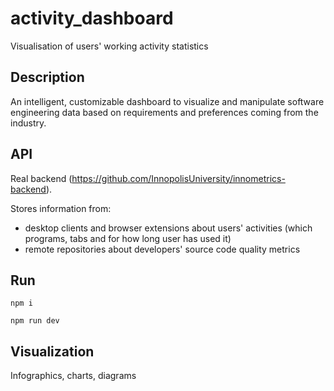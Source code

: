 # activity_dashboard
Visualisation of users' working activity statistics

## Description
An intelligent, customizable dashboard to visualize and manipulate software engineering data based on requirements and preferences coming from the industry.

## API
Real backend (https://github.com/InnopolisUniversity/innometrics-backend).

Stores information from:
- desktop clients and browser extensions about users' activities (which programs, tabs and for how long user has used it)
- remote repositories about developers' source code quality metrics

## Run
`npm i`

`npm run dev`

## Visualization
Infographics, charts, diagrams
